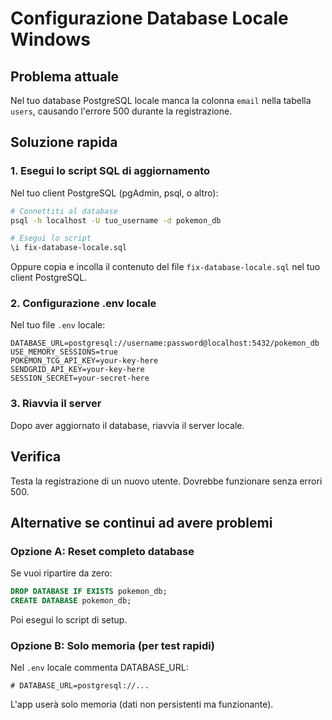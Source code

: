 # Configurazione Database Locale Windows

## Problema attuale
Nel tuo database PostgreSQL locale manca la colonna `email` nella tabella `users`, causando l'errore 500 durante la registrazione.

## Soluzione rapida

### 1. Esegui lo script SQL di aggiornamento
Nel tuo client PostgreSQL (pgAdmin, psql, o altro):

```bash
# Connettiti al database
psql -h localhost -U tuo_username -d pokemon_db

# Esegui lo script
\i fix-database-locale.sql
```

Oppure copia e incolla il contenuto del file `fix-database-locale.sql` nel tuo client PostgreSQL.

### 2. Configurazione .env locale
Nel tuo file `.env` locale:

```env
DATABASE_URL=postgresql://username:password@localhost:5432/pokemon_db
USE_MEMORY_SESSIONS=true
POKEMON_TCG_API_KEY=your-key-here
SENDGRID_API_KEY=your-key-here  
SESSION_SECRET=your-secret-here
```

### 3. Riavvia il server
Dopo aver aggiornato il database, riavvia il server locale.

## Verifica
Testa la registrazione di un nuovo utente. Dovrebbe funzionare senza errori 500.

## Alternative se continui ad avere problemi

### Opzione A: Reset completo database
Se vuoi ripartire da zero:
```sql
DROP DATABASE IF EXISTS pokemon_db;
CREATE DATABASE pokemon_db;
```
Poi esegui lo script di setup.

### Opzione B: Solo memoria (per test rapidi)
Nel `.env` locale commenta DATABASE_URL:
```env
# DATABASE_URL=postgresql://...
```
L'app userà solo memoria (dati non persistenti ma funzionante).